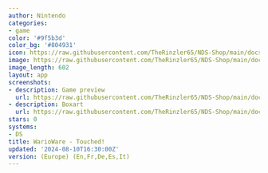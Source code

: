 ```yaml
---
author: Nintendo
categories:
- game
color: '#9f5b3d'
color_bg: '#804931'
icon: https://raw.githubusercontent.com/TheRinzler65/NDS-Shop/main/docs/assets/images/icons/wariowaretouched.png
image: https://raw.githubusercontent.com/TheRinzler65/NDS-Shop/main/docs/assets/images/icons/wariowaretouched.png
image_length: 602
layout: app
screenshots:
- description: Game preview
  url: https://raw.githubusercontent.com/TheRinzler65/NDS-Shop/main/docs/assets/images/screenshots/wariowaretouched/wariowaretouched.png
- description: Boxart
  url: https://raw.githubusercontent.com/TheRinzler65/NDS-Shop/main/docs/assets/images/boxart/WarioWareTouched!%20(Europe)%20(En%2CFr%2CDe%2CEs%2CIt).nds.png
stars: 0
systems:
- DS
title: WarioWare - Touched!
updated: '2024-08-10T16:30:00Z'
version: (Europe) (En,Fr,De,Es,It)
---
```

